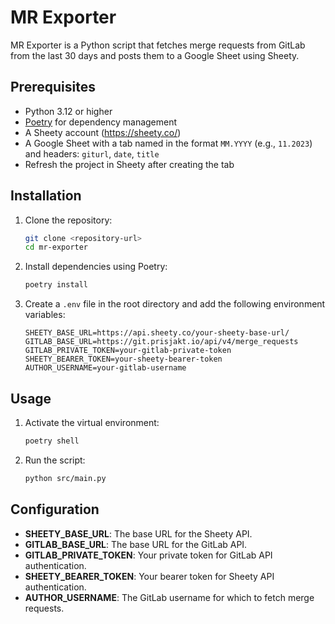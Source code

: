 # MR Exporter

MR Exporter is a Python script that fetches merge requests from GitLab from the last 30 days and posts them to a Google Sheet using Sheety.

## Prerequisites

- Python 3.12 or higher
- [Poetry](https://python-poetry.org/) for dependency management
- A Sheety account (https://sheety.co/)
- A Google Sheet with a tab named in the format `MM.YYYY` (e.g., `11.2023`) and headers: `giturl`, `date`, `title`
- Refresh the project in Sheety after creating the tab

## Installation

1. Clone the repository:
    ```sh
    git clone <repository-url>
    cd mr-exporter
    ```

2. Install dependencies using Poetry:
    ```sh
    poetry install
    ```

3. Create a `.env` file in the root directory and add the following environment variables:
    ```dotenv
    SHEETY_BASE_URL=https://api.sheety.co/your-sheety-base-url/
    GITLAB_BASE_URL=https://git.prisjakt.io/api/v4/merge_requests
    GITLAB_PRIVATE_TOKEN=your-gitlab-private-token
    SHEETY_BEARER_TOKEN=your-sheety-bearer-token
    AUTHOR_USERNAME=your-gitlab-username
    ```

## Usage

1. Activate the virtual environment:
    ```sh
    poetry shell
    ```

2. Run the script:
    ```sh
    python src/main.py
    ```

## Configuration

- **SHEETY_BASE_URL**: The base URL for the Sheety API.
- **GITLAB_BASE_URL**: The base URL for the GitLab API.
- **GITLAB_PRIVATE_TOKEN**: Your private token for GitLab API authentication.
- **SHEETY_BEARER_TOKEN**: Your bearer token for Sheety API authentication.
- **AUTHOR_USERNAME**: The GitLab username for which to fetch merge requests.
